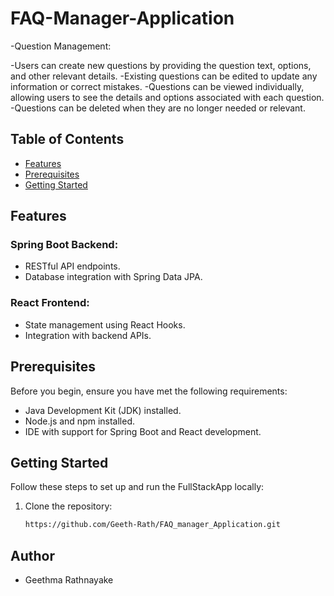 # FAQ-Manager-Application

-Question Management:

-Users can create new questions by providing the question text, options, and other relevant details.
-Existing questions can be edited to update any information or correct mistakes.
-Questions can be viewed individually, allowing users to see the details and options associated with each question.
-Questions can be deleted when they are no longer needed or relevant.

## Table of Contents

- [Features](#features)
- [Prerequisites](#prerequisites)
- [Getting Started](#getting-started)

## Features

### Spring Boot Backend:

- RESTful API endpoints.
- Database integration with Spring Data JPA.

### React Frontend:

- State management using React Hooks.
- Integration with backend APIs.

## Prerequisites

Before you begin, ensure you have met the following requirements:

- Java Development Kit (JDK) installed.
- Node.js and npm installed.
- IDE with support for Spring Boot and React development.

## Getting Started

Follow these steps to set up and run the FullStackApp locally:

1. Clone the repository:

   ```bash
   https://github.com/Geeth-Rath/FAQ_manager_Application.git
   ```

## Author

- Geethma Rathnayake
